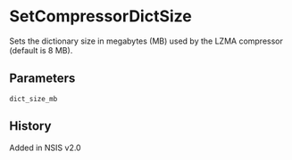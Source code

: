 # SetCompressorDictSize

Sets the dictionary size in megabytes (MB) used by the LZMA compressor (default is 8 MB).

## Parameters

    dict_size_mb

## History

Added in NSIS v2.0
